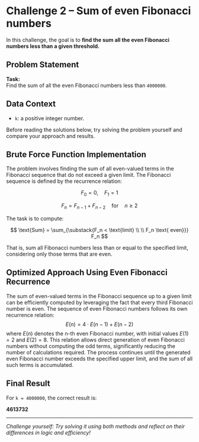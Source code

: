 # **Challenge 2 – Sum of even Fibonacci numbers**

In this challenge, the goal is to **find the sum all the even Fibonacci numbers less than a given threshold.**

## Problem Statement

**Task:**  
Find the sum of all the even Fibonacci numbers less than `4000000`.

## Data Context

- `k`: a positive integer number.

Before reading the solutions below, try solving the problem yourself and compare your approach and results.

## Brute Force Function Implementation

The problem involves finding the sum of all even-valued terms in the Fibonacci sequence that do not exceed a given limit. The Fibonacci sequence is defined by the recurrence relation:

$$
F_0 = 0, \quad F_1 = 1
$$

$$
F_n = F_{n-1} + F_{n-2} \quad \text{for} \quad n \geq 2
$$

The task is to compute:

$$
\text{Sum} = \sum_{\substack{F_n < \text{limit} \\ \\ F_n \text{ even}}} F_n
$$

That is, sum all Fibonacci numbers less than or equal to the specified limit, considering only those terms that are even.

## Optimized Approach Using Even Fibonacci Recurrence

The sum of even-valued terms in the Fibonacci sequence up to a given limit can be efficiently computed by leveraging the fact that every third Fibonacci number is even. The sequence of even Fibonacci numbers follows its own recurrence relation:
$$
E(n) = 4\cdot E(n-1) + E(n-2)
$$
where $E(n)$ denotes the n-th even Fibonacci number, with initial values $E(1) = 2$ and $E(2) = 8$. This relation allows direct generation of even Fibonacci numbers without computing the odd terms, significantly reducing the number of calculations required. The process continues until the generated even Fibonacci number exceeds the specified upper limit, and the sum of all such terms is accumulated.

## Final Result

For `k = 4000000`, the correct result is:

**4613732**

---

*Challenge yourself: Try solving it using both methods and reflect on their differences in logic and efficiency!*